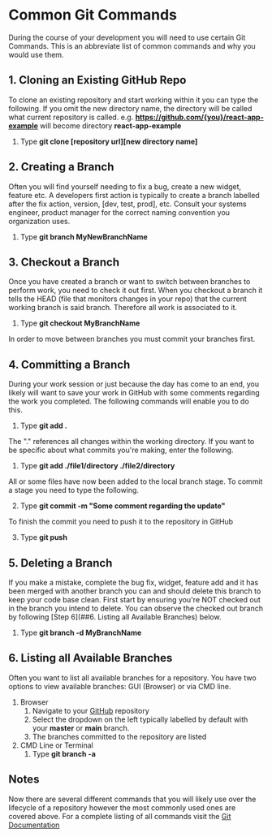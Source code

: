 # Common Git Commands

During the course of your development you will need to use certain Git Commands.
This is an abbreviate list of common commands and why you would use them.

## 1. Cloning an Existing GitHub Repo

To clone an existing repository and start working within it you can type the
following. If you omit the new directory name, the directory will be called what
current repository is called. e.g. **https://github.com/{you}/react-app-example**
will become directory **react-app-example**

1. Type **git clone [repository url][new directory name]**

## 2. Creating a Branch

Often you will find yourself needing to fix a bug, create a new widget, feature
etc. A developers first action is typically to create a branch labelled after
the fix action, version, [dev, test, prod], etc. Consult your systems engineer,
product manager for the correct naming convention you organization uses.

1. Type **git branch MyNewBranchName**

## 3. Checkout a Branch

Once you have created a branch or want to switch between branches to perform
work, you need to check it out first. When you checkout a branch it tells the
HEAD (file that monitors changes in your repo) that the current working branch
is said branch. Therefore all work is associated to it.

1. Type **git checkout MyBranchName**

In order to move between branches you must commit your branches first.

## 4. Committing a Branch

During your work session or just because the day has come to an end, you likely
will want to save your work in GitHub with some comments regarding the work
you completed. The following commands will enable you to do this.

1. Type **git add .**

The "." references all changes within the working directory. If you want to be
specific about what commits you're making, enter the following.

1. Type **git add ./file1/directory ./file2/directory**

All or some files have now been added to the local branch stage. To commit a
stage you need to type the following.

2. Type **git commit -m "Some comment regarding the update"**

To finish the commit you need to push it to the repository in GitHub

3. Type **git push**

## 5. Deleting a Branch

If you make a mistake, complete the bug fix, widget, feature add and it has
been merged with another branch you can and should delete this branch to keep
your code base clean. First start by ensuring you're NOT checked out in the
branch you intend to delete. You can observe the checked out branch by following
[Step 6](##6. Listing all Available Branches) below.

1. Type **git branch -d MyBranchName**

## 6. Listing all Available Branches

Often you want to list all available branches for a repository. You have two
options to view available branches: GUI (Browser) or via CMD line.

1. Browser
   1. Navigate to your [GitHub](https://github.com) repository
   1. Select the dropdown on the left typically labelled by default with your **master** or **main** branch.
   1. The branches committed to the repository are listed
2. CMD Line or Terminal
   1. Type **git branch -a**

## Notes

Now there are several different commands that you will likely use over the
lifecycle of a repository however the most commonly used ones are covered
above. For a complete listing of all commands visit the
[Git Documentation](https://git-scm.com/docs)
